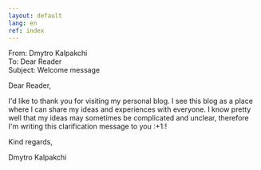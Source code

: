 ```yaml
---
layout: default
lang: en
ref: index
---
```

<div class="ui basic email segment">
	<div class="ui divided items">
		<div class="item">From: Dmytro Kalpakchi</div>
		<div class="item">To: Dear Reader</div>
		<div class="item">Subject: Welcome message</div>
		<div class="item">
			<div class="content">
				<p>Dear Reader,</p>
				<p>I'd like to thank you for visiting my personal blog. I see this blog as a place where I can share my ideas and experiences with everyone. I know pretty well that my ideas may sometimes be complicated and unclear, therefore I'm writing this clarification message to you :+1:! </p>
				<p>Kind regards,</p>
				<p class="signature">Dmytro Kalpakchi</p>
			</div>
		</div>
	</div>
</div>